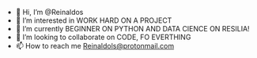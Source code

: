 - 👋 Hi, I’m @Reinaldos
- 👀 I’m interested in WORK HARD ON A PROJECT
- 🌱 I’m currently BEGINNER ON PYTHON AND DATA CIENCE ON RESILIA!
- 💞️ I’m looking to collaborate on CODE, FO EVERTHING
- 📫 How to reach me Reinaldols@protonmail.com

<!---
Reinaldos/Reinaldos is a ✨ special ✨ repository because its `README.md` (this file) appears on your GitHub profile.
You can click the Preview link to take a look at your changes.
--->
